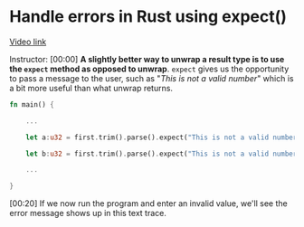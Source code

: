 # Handle errors in Rust using expect()

[Video link](https://www.egghead.io/lessons/rust-handle-errors-in-rust-using-expect)

Instructor: [00:00] **A slightly better way to unwrap a result type is to use the `expect` method as opposed to unwrap**. `expect` gives us the opportunity to pass a message to the user, such as "_This is not a valid number_" which is a bit more useful than what unwrap returns.

```rust
fn main() {

    ...

    let a:u32 = first.trim().parse().expect("This is not a valid number");

    let b:u32 = first.trim().parse().expect("This is not a valid number");

    ...

}

```

[00:20] If we now run the program and enter an invalid value, we'll see the error message shows up in this text trace.
